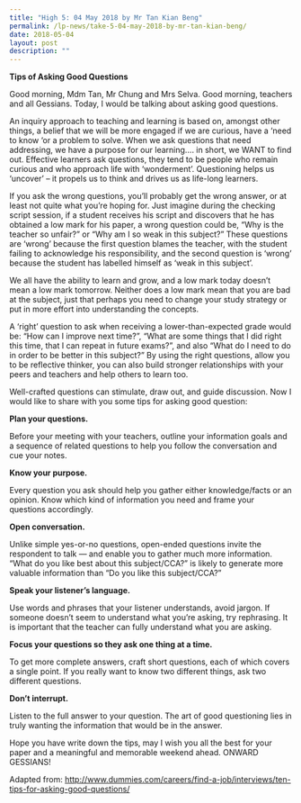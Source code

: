```yaml
---
title: "High 5: 04 May 2018 by Mr Tan Kian Beng"
permalink: /lp-news/take-5-04-may-2018-by-mr-tan-kian-beng/
date: 2018-05-04
layout: post
description: ""
---
```


**Tips of Asking Good Questions**

Good morning, Mdm Tan, Mr Chung and Mrs Selva. Good morning, teachers and all Gessians. Today, I would be talking about asking good questions.

An inquiry approach to teaching and learning is based on, amongst other things, a belief that we will be more engaged if we are curious, have a ‘need to know ‘or a problem to solve. When we ask questions that need addressing, we have a purpose for our learning…. in short, we WANT to find out. Effective learners ask questions, they tend to be people who remain curious and who approach life with ‘wonderment’. Questioning helps us ‘uncover’ – it propels us to think and drives us as life-long learners.

If you ask the wrong questions, you’ll probably get the wrong answer, or at least not quite what you’re hoping for. Just imagine during the checking script session, if a student receives his script and discovers that he has obtained a low mark for his paper, a wrong question could be, “Why is the teacher so unfair?” or “Why am I so weak in this subject?” These questions are ‘wrong’ because the first question blames the teacher, with the student failing to acknowledge his responsibility, and the second question is ‘wrong’ because the student has labelled himself as ‘weak in this subject’.

We all have the ability to learn and grow, and a low mark today doesn’t mean a low mark tomorrow. Neither does a low mark mean that you are bad at the subject, just that perhaps you need to change your study strategy or put in more effort into understanding the concepts.

A ‘right’ question to ask when receiving a lower-than-expected grade would be: “How can I improve next time?”, “What are some things that I did right this time, that I can repeat in future exams?”, and also “What do I need to do in order to be better in this subject?” By using the right questions, allow you to be reflective thinker, you can also build stronger relationships with your peers and teachers and help others to learn too.

Well-crafted questions can stimulate, draw out, and guide discussion. Now I would like to share with you some tips for asking good question:

**Plan your questions.**

Before your meeting with your teachers, outline your information goals and a sequence of related questions to help you follow the conversation and cue your notes.

**Know your purpose.**

Every question you ask should help you gather either knowledge/facts or an opinion. Know which kind of information you need and frame your questions accordingly.

**Open conversation.**

Unlike simple yes-or-no questions, open-ended questions invite the respondent to talk — and enable you to gather much more information. “What do you like best about this subject/CCA?” is likely to generate more valuable information than “Do you like this subject/CCA?”

**Speak your listener’s language.**

Use words and phrases that your listener understands, avoid jargon. If someone doesn’t seem to understand what you’re asking, try rephrasing. It is important that the teacher can fully understand what you are asking.

**Focus your questions so they ask one thing at a time.**

To get more complete answers, craft short questions, each of which covers a single point. If you really want to know two different things, ask two different questions.

**Don’t interrupt.**

Listen to the full answer to your question. The art of good questioning lies in truly wanting the information that would be in the answer.

Hope you have write down the tips, may I wish you all the best for your paper and a meaningful and memorable weekend ahead. ONWARD GESSIANS!

Adapted from: http://www.dummies.com/careers/find-a-job/interviews/ten-tips-for-asking-good-questions/